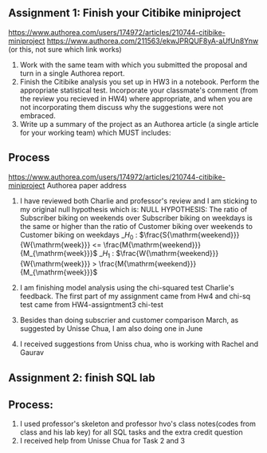 ## Assignment 1: Finish your Citibike miniproject
https://www.authorea.com/users/174972/articles/210744-citibike-miniproject
https://www.authorea.com/211563/ekwJPRQUF8yA-aUfUn8Ynw (or this, not sure which link works)

1. Work with the same team with which you submitted the proposal and turn in a single Authorea report. 
2. Finish the Citibike analysis you set up in HW3 in a notebook. Perform the appropriate statistical test. Incorporate your classmate's comment (from the review you recieved in HW4) where appropriate, and when you are not incorporating them discuss why the suggestions were not embraced.
3. Write up a summary of the project as an Authorea article (a single article for your working team) which MUST includes:
## Process
https://www.authorea.com/users/174972/articles/210744-citibike-miniproject Authorea paper address
1. I have reviewed both Charlie and professor's review and I am sticking to my original null hypothesis which is: 
NULL HYPOTHESIS:
The ratio of Subscriber biking on weekends over Subscriber biking on weekdays is the same or higher than the ratio of Customer biking over weekends to Customer biking on weekdays
_$H_0$ : $\frac{S{\mathrm{weekend}}}{W{\mathrm{week}}} <= \frac{M{\mathrm{weekend}}}{M_{\mathrm{week}}}$
_$H_1$ : $\frac{W{\mathrm{weekend}}}{W{\mathrm{week}}} > \frac{M{\mathrm{weekend}}}{M_{\mathrm{week}}}$

2. I am finishing model analysis using the chi-squared test Charlie's feedback. The first part of my assignment came from Hw4 and chi-sq test came from HW4-assigntment3 chi-test
3. Besides than doing subscrier and customer comparison March, as suggested by Unisse Chua, I am also doing one in June
4. I received suggestions from Uniss chua, who is working with Rachel and Gaurav

## Assignment 2: finish SQL lab
## Process: 
1. I used professor's skeleton and professor hvo's class notes(codes from class and his lab key) for all SQL tasks and the extra credit question 
2. I received help from Unisse Chua for Task 2 and 3
